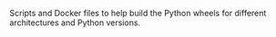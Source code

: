 Scripts and Docker files to help build the Python wheels for different architectures and Python versions.
